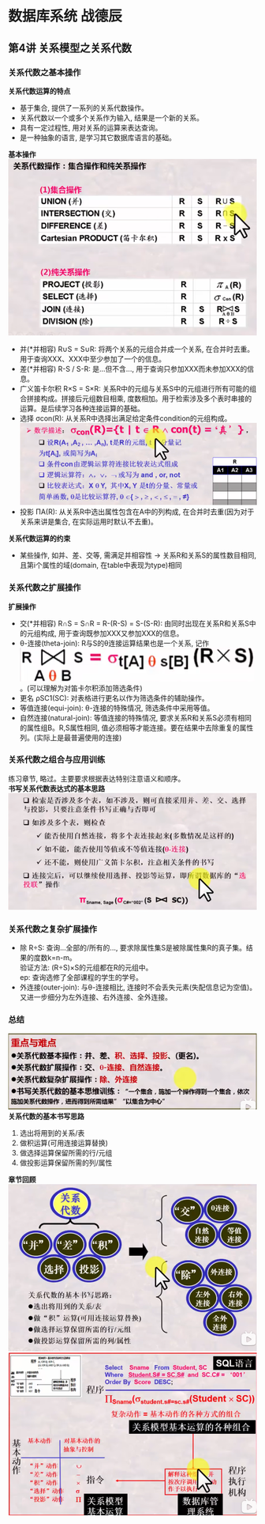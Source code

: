 # 数据库系统 战德辰
## 第4讲 关系模型之关系代数
### 关系代数之基本操作
**关系代数运算的特点**  
* 基于集合, 提供了一系列的关系代数操作。
* 关系代数以一个或多个关系作为输入, 结果是一个新的关系。
* 具有一定过程性, 用对关系的运算来表达查询。
* 是一种抽象的语言, 是学习其它数据库语言的基础。

**基本操作**  
![关系代数的基本操作](imgs/image-9.png)  
* 并(*并相容) R∪S = S∪R: 将两个关系的元组合并成一个关系, 在合并时去重。用于查询XXX、XXX中至少参加了一个的信息。
* 差(*并相容) R-S / S-R: 是...但不含..., 用于查询只参加XXX而未参加XXX的信息。
* 广义笛卡尔积 R×S = S×R: 关系R中的元组与关系S中的元组进行所有可能的组合拼接构成。拼接后元组数目相乘, 度数相加。用于检索涉及多个表时串接的运算。是后续学习各种连接运算的基础。
* 选择 σcon(R): 从关系R中选择出满足给定条件condition的元组构成。  
![选择操作的数学描述](imgs/image-10.png)
* 投影 ΠA(R): 从关系R中选出属性包含在A中的列构成, 在合并时去重(因为对于关系来讲是集合, 在实际运用时默认不去重)。

**关系代数运算的约束**  
* 某些操作, 如并、差、交等, 需满足并相容性 -> 关系R和关系S的属性数目相同, 且第i个属性的域(domain, 在table中表现为type)相同

### 关系代数之扩展操作
**扩展操作**
* 交(*并相容) R∩S = S∩R = R-(R-S) = S-(S-R): 由同时出现在关系R和关系S中的元组构成, 用于查询既参加XXX又参加XXX的信息。
* θ-连接(theta-join): R与S的θ连接运算结果也是一个关系, 记作![θ运算示意图](imgs/image-11.png)。(可以理解为对笛卡尔积添加筛选条件)
* 更名 ρSC1(SC): 对表格进行更名以作为筛选条件的辅助操作。
* 等值连接(equi-join): θ-连接的特殊情况, 筛选条件中采用等值。
* 自然连接(natural-join): 等值连接的特殊情况, 要求关系R和关系S必须有相同的属性组B。R,S属性相同, 值必须相等才能连接。要在结果中去除重复的属性列。(实际上是最普遍使用的连接)
### 关系代数之组合与应用训练
练习章节, 略过。主要要求根据表达特别注意语义和顺序。  
**书写关系代数表达式的基本思路**  
![思路](imgs/image-12.png)  
### 关系代数之复杂扩展操作
 * 除 R÷S: 查询...全部的/所有的..., 要求除属性集S是被除属性集R的真子集。结果的度数k=n-m。  
   验证方法: (R÷S)×S的元组都在R的元组中。  
   ep: 查询选修了全部课程的学生的学号。
 * 外连接(outer-join): 与θ-连接相比, 连接时不会丢失元素(失配信息记为空值)。又进一步细分为左外连接、右外连接、全外连接。
### 总结
![章节重难点](imgs/image-8.png)  
**关系代数的基本书写思路**  
1. 选出将用到的关系/表
2. 做积运算(可用连接运算替换)
3. 做选择运算保留所需的行/元组
4. 做投影运算保留所需的列/属性

**章节回顾**  
![回顾](imgs/image-13.png)  
![关系模型的作用思想](imgs/image-14.png)